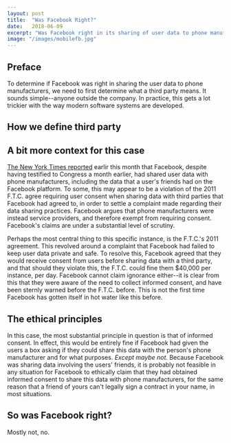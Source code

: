 ```yaml
---
layout: post
title:  "Was Facebook Right?"
date:   2018-06-09
excerpt: "Was Facebook right in its sharing of user data to phone manufacturers? How do we define third party? Etiker Founder Erik Partridge weights in."
image: "/images/mobilefb.jpg"
---
```



## Preface
To determine if Facebook was right in sharing the user data to phone manufacturers, we need to first determine what a third party means. It sounds simple--anyone outside the company. In practice, this gets a lot trickier with the way modern software systems are developed.

## How we define third party


## A bit more context for this case
[The New York Times reported](https://www.nytimes.com/interactive/2018/06/03/technology/facebook-device-partners-users-friends-data.html) earlir this month that Facebook, despite having testified to Congress a month earlier, had shared user data with phone manufacturers, including the data that a user's friends had on the Facebook platform. To some, this may appear to be a violation of the 2011 F.T.C. agree requiring user consent when sharing data with third parties that Facebook had agreed to, in order to settle a complaint made regarding their data sharing practices. Facebook argues that phone manufacturers were instead service providers, and therefore exempt from requiring consent. Facebook's claims are under a substantial level of scrutiny.

Perhaps the most central thing to this specific instance, is the F.T.C.'s 2011 agreement. This revolved around a complaint that Facebook had failed to keep user data private and safe. To resolve this, Facebook agreed that they would receive consent from users before sharing data with a third party, and that should they violate this, the F.T.C. could fine them $40,000 per instance, per day. Facebook cannot claim ignorance either--it is clear from this that they were aware of the need to collect informed consent, and have been sternly warned before the F.T.C. before. This is not the first time Facebook has gotten itself in hot water like this before.

## The ethical principles
In this case, the most substantial principle in question is that of informed consent. In effect, this would be entirely fine if Facebook had given the users a box asking if they could share this data with the person's phone manufacturer and for what purposes. _Except maybe not._ Because Facebook was sharing data involving the users' friends, it is probably not feasible in any situation for Facebook to ethically claim that they had obtained informed consent to share this data with phone manufacturers, for the same reason that a friend of yours can't legally sign a contract in your name, in most situations.

## So was Facebook right?
Mostly not, no.